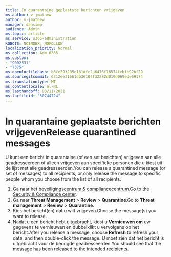 ```yaml
---
title: In quarantaine geplaatste berichten vrijgeven
ms.author: v-jmathew
author: v-jmathew
manager: dansimp
audience: Admin
ms.topic: article
ms.service: o365-administration
ROBOTS: NOINDEX, NOFOLLOW
localization_priority: Normal
ms.collection: Adm_O365
ms.custom:
- "9002531"
- "7375"
ms.openlocfilehash: b8fe293295e161dfc2a6476f16574febfb92bf29
ms.sourcegitcommit: 6312ee31561db36104f32282d019d069ede69174
ms.translationtype: MT
ms.contentlocale: nl-NL
ms.lasthandoff: 03/11/2021
ms.locfileid: "50744724"
---
```

# <a name="release-quarantined-messages"></a><span data-ttu-id="b6221-102">In quarantaine geplaatste berichten vrijgeven</span><span class="sxs-lookup"><span data-stu-id="b6221-102">Release quarantined messages</span></span>

<span data-ttu-id="b6221-103">U kunt een bericht in quarantaine (of een set berichten) vrijgeven aan alle geadresseerden of alleen vrijgeven aan specifieke personen die u kiest uit de lijst met alle geadresseerden.</span><span class="sxs-lookup"><span data-stu-id="b6221-103">You can release a quarantined message (or set of messages) to all recipients, or only release the message to specific people whom you choose from the list of all recipients.</span></span>

1. <span data-ttu-id="b6221-104">Ga naar het [beveiligingscentrum & compliancecentrum.](https://go.microsoft.com/fwlink/p/?linkid=2077143)</span><span class="sxs-lookup"><span data-stu-id="b6221-104">Go to the [Security & Compliance center](https://go.microsoft.com/fwlink/p/?linkid=2077143).</span></span>
2. <span data-ttu-id="b6221-105">Ga naar **Threat Management**  >  **Review**  >  **Quarantine**.</span><span class="sxs-lookup"><span data-stu-id="b6221-105">Go to **Threat management** > **Review** > **Quarantine**.</span></span>
3. <span data-ttu-id="b6221-106">Kies het bericht(en) dat u wilt vrijgeven.</span><span class="sxs-lookup"><span data-stu-id="b6221-106">Choose the message(s) you want to release.</span></span>
4. <span data-ttu-id="b6221-107">Nadat u een bericht hebt uitgebracht, kiest u **Vernieuwen om** uw gegevens te vernieuwen en dubbelklikt u vervolgens op het bericht.</span><span class="sxs-lookup"><span data-stu-id="b6221-107">After you release a message, choose **Refresh** to refresh your data, and then double-click the message.</span></span> <span data-ttu-id="b6221-108">U moet zien dat het bericht is uitgebracht voor de beoogde geadresseerden.</span><span class="sxs-lookup"><span data-stu-id="b6221-108">You should see that the message has been released to the intended recipients.</span></span>

